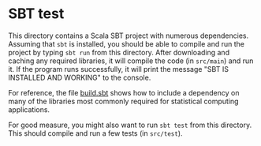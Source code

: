 # SBT test

This directory contains a Scala SBT project with numerous dependencies. Assuming that `sbt` is installed, you should be able to compile and run the project by typing `sbt run` from this directory. After downloading and caching any required libraries, it will compile the code (in `src/main`) and run it. If the program runs successfully, it will print the message "SBT IS INSTALLED AND WORKING" to the console.

For reference, the file [build.sbt](build.sbt) shows how to include a dependency on many of the libraries most commonly required for statistical computing applications.

For good measure, you might also want to run `sbt test` from this directory. This should compile and run a few tests (in `src/test`).



